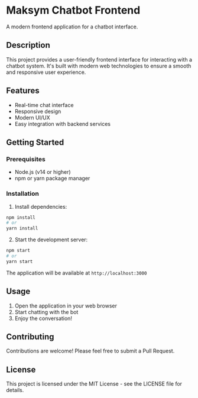 # Maksym Chatbot Frontend

A modern frontend application for a chatbot interface.

## Description

This project provides a user-friendly frontend interface for interacting with a chatbot system. It's built with modern web technologies to ensure a smooth and responsive user experience.

## Features

- Real-time chat interface
- Responsive design
- Modern UI/UX
- Easy integration with backend services

## Getting Started

### Prerequisites

- Node.js (v14 or higher)
- npm or yarn package manager

### Installation



1. Install dependencies:
```bash
npm install
# or
yarn install
```

2. Start the development server:
```bash
npm start
# or
yarn start
```

The application will be available at `http://localhost:3000`

## Usage

1. Open the application in your web browser
2. Start chatting with the bot
3. Enjoy the conversation!

## Contributing

Contributions are welcome! Please feel free to submit a Pull Request.

## License

This project is licensed under the MIT License - see the LICENSE file for details.
